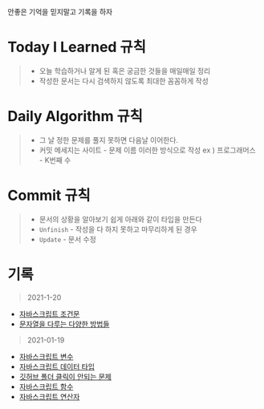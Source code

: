 안좋은 기억을 믿지말고 기록을 하자

# Today I Learned 규칙

> - 오늘 학습하거나 알게 된 혹은 궁금한 것들을 매일매일 정리
> - 작성한 문서는 다시 검색하지 않도록 최대한 꼼꼼하게 작성


# Daily Algorithm 규칙

> - 그 날 정한 문제를 풀지 못하면 다음날 이어한다.
> - 커밋 메세지는 사이트 - 문제 이름 이러한 방식으로 작성 ex ) 프로그래머스 - K번째 수

# Commit 규칙

> - 문서의 상황을 알아보기 쉽게 아래와 같이 타입을 만든다
> - `Unfinish` - 작성을 다 하지 못하고 마무리하게 된 경우
> - `Update` - 문서 수정

# 기록

> 2021-1-20
- [자바스크립트 조건문](./JavaScript/조건문.md)
- [문자열을 다루는 다양한 방법들](./JavaScript/문자열을_다루는_다양한_방법들.md)

> 2021-01-19
- [자바스크립트 변수](./JavaScript/Variable.md)
- [자바스크립트 데이터 타입](./JavaScript/Data_Type.md)
- [깃허브 폴더 클릭이 안되는 문제](./Error/git_folder_error.md)
- [자바스크립트 함수](./JavaScript/Function.md)
- [자바스크립트 연산자](./JavaScript/Operator.md)